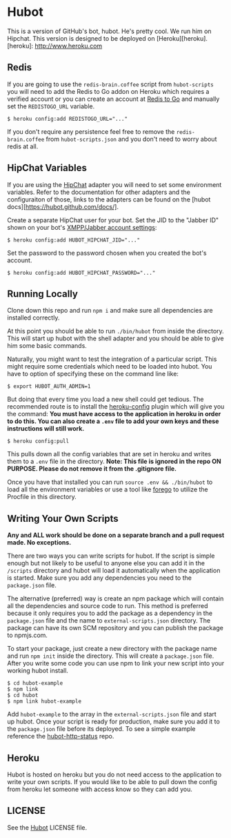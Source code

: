 # Hubot

This is a version of GitHub's bot, hubot. He's pretty cool. We run him on Hipchat. This version is designed to be deployed on [Heroku][heroku].
[heroku]: http://www.heroku.com
## Redis

If you are going to use the `redis-brain.coffee` script from `hubot-scripts`
you will need to add the Redis to Go addon on Heroku which requires a verified
account or you can create an account at [Redis to Go][redistogo] and manually
set the `REDISTOGO_URL` variable.

```
$ heroku config:add REDISTOGO_URL="..."
```

If you don't require any persistence feel free to remove the
`redis-brain.coffee` from `hubot-scripts.json` and you don't need to worry
about redis at all.

[redistogo]: https://redistogo.com/

## HipChat Variables

If you are using the [HipChat](https://github.com/hipchat/hubot-hipchat) adapter you will need to set some environment
variables. Refer to the documentation for other adapters and the configuraiton
of those, links to the adapters can be found on the [hubot docs][https://hubot.github.com/docs/].

Create a separate HipChat user for your bot. Set the JID to the "Jabber ID" shown on your bot's [XMPP/Jabber account settings](https://www.hipchat.com/account/xmpp):
```
$ heroku config:add HUBOT_HIPCHAT_JID="..."
```
Set the password to the password chosen when you created the bot's account.
```
$ heroku config:add HUBOT_HIPCHAT_PASSWORD="..."
```
## Running Locally

Clone down this repo and run `npm i` and make sure all dependencies are installed correctly.

At this point you should be able to run `./bin/hubot` from inside the directory. This will start up hubot with the shell adapter and you should be able to give him some basic commands.

Naturally, you might want to test the integration of a particular script. This might require some credentials which need to be loaded into hubot. You have to option of specifying these on the command line like:

```
$ export HUBOT_AUTH_ADMIN=1
```

But doing that every time you load a new shell could get tedious. The recommended route is to install the [heroku-config](https://github.com/ddollar/heroku-config.git) plugin which will give you the command: **You must have access to the application in heroku in order to do this. You can also create a `.env` file to add your own keys and these instructions will still work.**
```
$ heroku config:pull
```
This pulls down all the config variables that are set in heroku and writes them to a `.env` file in the directory. **Note: This file is ignored in the repo ON PURPOSE. Please do not remove it from the .gitignore file.**

Once you have that installed you can run `source .env && ./bin/hubot` to load all the environment variables or use a tool like [forego](https://github.com/ddollar/forego) to utilize the Procfile in this directory.

## Writing Your Own Scripts

**Any and ALL work should be done on a separate branch and a pull request made. No exceptions.**

There are two ways you can write scripts for hubot. If the script is simple enough but not likely to be useful to anyone else you can add it in the `/scripts` directory and hubot will load it automatically when the application is started. Make sure you add any dependencies you need to the `package.json` file.

The alternative (preferred) way is create an npm package which will contain all the dependencies and source code to run. This method is preferred because it only requires you to add the package as a dependency in the	`package.json` file and the name to `external-scripts.json` directory. The package can have its own SCM repository and you can publish the package to npmjs.com.

To start your package, just create a new directory with the package name and run `npm init` inside the directory. This will create a `package.json` file. After you write some code you can use npm to link your new script into your working hubot install.
```
$ cd hubot-example
$ npm link
$ cd hubot
$ npm link hubot-example
```
Add `hubot-example` to the array in the `external-scripts.json` file and start up hubot. Once your script is ready for production, make sure you add it to the `package.json` file before its deployed. To see a simple example reference the [hubot-http-status](http://github.com/hubot-scripts/hubot-http-status) repo.

## Heroku

Hubot is hosted on heroku but you do not need access to the application to write your own scripts. If you would like to be able to pull down the config from heroku let someone with access know so they can add you.

LICENSE
-------

See the [Hubot](https://github.com/github/hubot/blob/master/LICENSE.md) LICENSE file.
